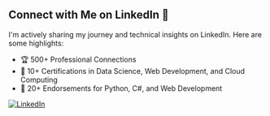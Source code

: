 ## Connect with Me on LinkedIn 💼

I'm actively sharing my journey and technical insights on LinkedIn. Here are some highlights:
- 🏆 500+ Professional Connections
- 📜 10+ Certifications in Data Science, Web Development, and Cloud Computing
- 🤝 20+ Endorsements for Python, C#, and Web Development

[![LinkedIn](https://img.shields.io/badge/-LinkedIn-blue?logo=linkedin&logoColor=white)](https://www.linkedin.com/in/nitika-padmakar-862665258/)
